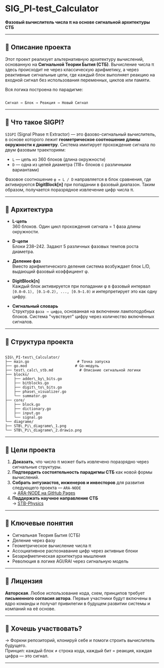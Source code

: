 
# SIG_PI-test_Calculator

**Фазовый вычислитель числа π на основе сигнальной архитектуры СТБ**

---

## 🧠 Описание проекта

Этот проект реализует альтернативную архитектуру вычислений, основанную на **Сигнальной Теории Бытия (СТБ)**. Вычисление числа π здесь происходит не через классическую арифметику, а через реактивные сигнальные цепи, где каждый блок выполняет реакцию на входной сигнал без использования переменных, циклов или памяти.

Вся логика построена по парадигме:

```

Сигнал → Блок → Реакция → Новый Сигнал

```

---

## 🔬 Что такое SIGPI?

`SIGPI` (Signal Phase π Extractor) — это фазово-сигнальный вычислитель, в основе которого лежит **геометрическое соотношение длины окружности к диаметру**. Система имитирует прохождение сигнала по двум фазовым траекториям:

- `L` — цепь из 360 блоков (длина окружности)
- `D` — одна из цепей диаметра (118+ блоков с различными вариантами)

Фазовое соотношение `φ = L / D` направляется в блок сравнения, где активируются **DigitBlock[n]** при попадании в фазовый диапазон. Таким образом, получается поразрядное извлечение цифр числа π.

---

## 📐 Архитектура

- **L-цепь**  
  360 блоков. Один цикл прохождения сигнала = 1 фаза длины окружности.

- **D-цепи**  
  Блоки 238–242. Задают 5 различных фазовых темпов роста диаметра.

- **Деление фаз**  
  Вместо арифметического деления система возбуждает блок L/D, выдающий фазовый коэффициент φ.

- **DigitBlock[n]**  
  Каждый блок активируется при попадании φ в фазовый интервал  
  `[0.0–0.1), [0.1–0.2), ..., [0.9–1.0)` и интерпретирует это как одну цифру.

- **Сигнальный словарь**  
  Структура `фаза → цифра`, основанная на включении лампоподобных блоков. Система "чувствует" цифру через количество включённых сигналов.

---

## 📂 Структура проекта

```

SIG\_PI-test\_Calculator/
├── main.go                      # Точка запуска
├── go.mod                      # Go-модуль
├── test\_calc\_stb.md            # Описание сигнальной логики
├── blocks/
│   ├── adder\_by\_bits.go
│   ├── bitblocks.go
│   ├── digit\_to\_bits.go
│   ├── phase\_visualizer.go
│   └── summator.go
├── core/
│   ├── block.go
│   ├── dictionary.go
│   ├── input.go
│   └── signal.go
└── diagrame/
├── STB\_Pi\_diagrame\_1.png
└── STB\_Pi\_diagrame\_2.drawio.png

```

---

## 🎯 Цели проекта

1. **Доказать**, что число π может быть извлечено поразрядно через сигнальные структуры.
2. **Подтвердить состоятельность парадигмы СТБ** как новой формы вычислений.
3. **Собрать энтузиастов, инженеров и инвесторов** для развития следующего проекта — `ARA-NODE`  
   → [ARA-NODE на GitHub Pages](https://mukhameds.github.io/ARA-NODE_AI-AGENT/)  
4. **Поддержать научное направление СТБ**  
   → [STB-Physics](https://mukhameds.github.io/STB-Physics/)

---

## 📎 Ключевые понятия

- Сигнальная Теория Бытия (СТБ)
- Деление через фазу
- Геометрическое вычисление числа π
- Ассоциативное распознавание цифр через активные блоки
- Безарифметическая архитектура мышления
- Революция в логике AGI/RAI через сигнальную модель

---

## 📜 Лицензия

**Авторская**. Любое использование кода, схем, принципов требует **письменного согласия автора**. Первые участники будут включены в ядро команды и получат привилегии в будущем развитии системы и компаний на её основе.

---

## 🤝 Хочешь участвовать?

→ Форкни репозиторий, клонируй себе и помоги строить вычислитель будущего.  
Принцип: каждый блок ≠ строка кода, каждый бит = реакция, каждая цифра — это сигнал.

---


